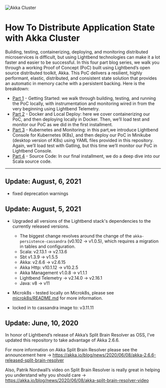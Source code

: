 ![Akka Cluster](Blog_Model.png)
# How To Distribute Application State with Akka Cluster

Building, testing, containerizing, deploying, and monitoring distributed microservices is difficult, but using Lightbend technologies can make it a lot faster and easier to be successful.
In this four part blog series, we walk you through a working Proof of Concept (PoC) built using Lightbend’s open source distributed toolkit, Akka. This PoC delivers a resilient, highly performant, elastic, distributed, and consistent state solution that provides an automatic in memory cache with a persistent backing. Here is the breakdown:
- [Part 1](https://www.lightbend.com/blog/how-to-distribute-application-state-with-akka-cluster-part-1-getting-started) - Getting Started: we walk through building, testing, and running the PoC locally, with instrumentation and monitoring wired in from the very beginning using Lightbend Telemetry. 
- [Part 2](https://www.lightbend.com/blog/how-to-distribute-application-state-with-akka-cluster-part-2-docker-and-local-deploy) - Docker and Local Deploy: here we cover containerizing our PoC, and then deploying locally in Docker. Then, we’ll load test and monitor our PoC as we did in the first installment.
- [Part 3](https://www.lightbend.com/blog/how-to-distribute-application-state-with-akka-cluster-part-3-kubernetes-monitoring) - Kubernetes and Monitoring: in this part,we introduce Lightbend Console for Kubernetes (K8s), and then deploy our PoC in Minikube (desktop version of K8s) using YAML files provided in this repository. Again, we’ll load test with Gatling, but this time we’ll monitor our PoC in Lightbend Console.
- [Part 4](https://www.lightbend.com/blog/how-to-distribute-application-state-with-akka-cluster-part-4-the-source-code) - Source Code: In our final installment, we do a deep dive into our Scala source code.
 	
----------------
## Update: August, 6, 2021
- fixed deprecation warnings

## Update: August, 5, 2021
- Upgraded all versions of the Lightbend stack's dependencies to the currently released versions.
  * The biggest change revolves around the change of the `akka-persistence-cassandra` (v0.102 -> v1.0.5), which requires a migration in tables and configuration.
  * Scala: v2.13.1 -> v2.13.6
  * Sbt v1.3.9 -> v1.5.5    
  * Akka: v2.6.6 -> v2.6.15
  * Akka Http: v10.1.12 -> v10.2.5
  * Akka Management v1.0.8 -> v1.1.1
  * Lightbend Telemetry -> v2.14.0 -> v2.16.1
  * Java: v8 -> v11    
    
- Microk8s - tested locally on Microk8s, please see [microk8s/README.md](microk8s/README.md) for more information.
- locked in to cassandra image to: v3.11.11

## Update: June, 10, 2020

In honor of Lightbend’s release of Akka’s Split Brain Resolver as OSS, I’ve updated this repository to take advantage of Akka 2.6.6.

For more information on Akka Split Brain Resolver please see the announcement here → https://akka.io/blog/news/2020/06/08/akka-2.6.6-released-split-brain-resolver

Also, Patrik Nordwall’s video on Split Brain Resolver is really great in helping you understand why you should care → https://akka.io/blog/news/2020/06/08/akka-split-brain-resolver-video